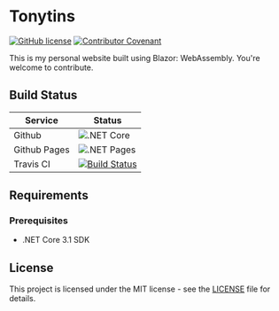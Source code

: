# Tonytins

[![GitHub license](https://img.shields.io/github/license/tonytins/tonytins.github.io)](https://github.com/tonytins/tonytins.github.io/blob/master/LICENSE) [![Contributor Covenant](https://img.shields.io/badge/Contributor%20Covenant-v2.0%20adopted-ff69b4.svg)](CODE_OF_CONDUCT.md)

This is my personal website built using Blazor: WebAssembly. You're welcome to contribute.

## Build Status

| Service   | Status                                                                                                                                    |
| --------- | ----------------------------------------------------------------------------------------------------------------------------------------- |
| Github    | ![.NET Core](https://github.com/tonytins/tonytins.github.io/workflows/.NET%20Core/badge.svg)                                                                      |
| Github Pages | ![.NET Pages](https://github.com/tonytins/tonytins.github.io/workflows/.NET%20Pages/badge.svg) |
| Travis CI | [![Build Status](https://travis-ci.org/tonytins/tonytins.github.io.svg?branch=master)](https://travis-ci.org/tonytins/tonytins.github.io) |

## Requirements

### Prerequisites

* .NET Core 3.1 SDK

## License

This project is licensed under the MIT license - see the [LICENSE](LICENSE) file for details.